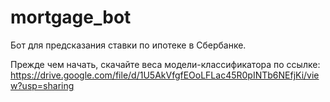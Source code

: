 # mortgage_bot
Бот для предсказания ставки по ипотеке в Сбербанке.

Прежде чем начать, скачайте веса модели-классификатора по ссылке:<br>
<a>https://drive.google.com/file/d/1U5AkVfgfEOoLFLac45R0pINTb6NEfjKi/view?usp=sharing</a>

